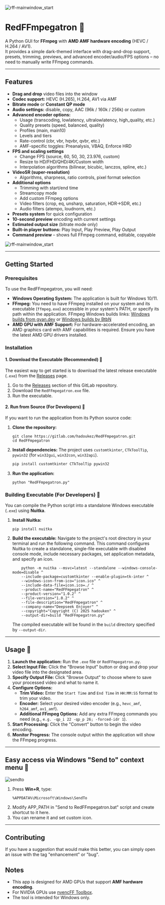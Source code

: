 ![rff-mainwindow_start](screenshots/rff-mainwindow_start.png)

# RedFFmpegatron 🚀

A Python GUI for **FFmpeg** with **AMD AMF hardware encoding** (HEVC / H.264 / AV1).  
It provides a simple dark-themed interface with drag-and-drop support, presets, trimming, previews, and advanced encoder/audio/FPS options – no need to manually write FFmpeg commands.

---

## Features

- **Drag and drop** video files into the window
- **Codec support:** HEVC (H.265), H.264, AV1 via AMF
- **Bitrate mode** or **Constant QP mode**
- **Audio settings:** disable, copy, AAC (96k / 160k / 256k) or custom
- **Advanced encoder options:**
  - Usage (transcoding, lowlatency, ultralowlatency, high_quality, etc.)
  - Quality presets (speed, balanced, quality)
  - Profiles (main, main10)
  - Levels and tiers
  - Rate-control (cbr, vbr, hqvbr, qvbr, etc.)
  - AMF-specific toggles: Preanalysis, VBAQ, Enforce HRD
- **FPS and scaling settings**
  - Change FPS (source, 60, 50, 30, 23.976, custom)
  - Resize to HD/FHD/QHD/4K/Custom width
  - Interpolation algorithms (bilinear, bicubic, lanczos, spline, etc.)
- **VideoSR (super-resolution)**
  - Algorithms, sharpness, ratio controls, pixel format selection
- **Additional options**
  - Trimming with start/end time
  - Streamcopy mode
  - Add custom FFmpeg options
  - Video filters (crop, eq, unsharp, saturation, HDR→SDR, etc.)
  - Audio filters (atempo, loudnorm, etc.)
- **Presets system** for quick configuration
- **10-second preview** encoding with current settings
- **Estimated output size** (bitrate mode only)
- **Built-in player buttons:** Play Input, Play Preview, Play Output
- **Command preview** – shows full FFmpeg command, editable, copyable

![rff-mainwindow_start](screenshots/rff-mainwindow_settings.png)

---

## Getting Started

### Prerequisites

To use the RedFFmpegatron, you will need:

* **Windows Operating System:** The application is built for Windows 10/11.
* **FFmpeg:** You need to have FFmpeg installed on your system and its executable (`ffmpeg.exe`) accessible in your system's PATH, or specify its path within the application.
FFmpeg Windows builds links: [Windows builds from gyan.dev](https://www.gyan.dev/ffmpeg/builds/) or [Windows builds by BtbN](https://github.com/BtbN/FFmpeg-Builds/releases)
* **AMD GPU with AMF Support:** For hardware-accelerated encoding, an AMD graphics card with AMF capabilities is required. Ensure you have the latest AMD GPU drivers installed.

### Installation

#### 1. Download the Executable (Recommended) 🚀

The easiest way to get started is to download the latest release executable (`.exe`) from the [Releases](https://gitlab.com/hadoukez/redffmpegatron/-/releases) page.

1.  Go to the [Releases](https://gitlab.com/hadoukez/redffmpegatron/-/releases) section of this GitLab repository.
2.  Download the `RedFFmpegatron.exe` file.
3.  Run the executable.

#### 2. Run from Source (For Developers) 🔧

If you want to run the application from its Python source code:

1.  **Clone the repository:**
    ```
    git clone https://gitlab.com/hadoukez/RedFFmpegatron.git
    cd RedFFmpegatron
    ```
2.  **Install dependencies:**
    The project uses `customtkinter`, `CTkToolTip`, `pywin32` (for `win32gui`, `win32con`, `win32api`).
    ```bash
    pip install customtkinter CTkToolTip pywin32
    ```
3.  **Run the application:**
    ```
    python "RedFFmpegatron.py"
    ```

### Building Executable (For Developers) 🔧

You can compile the Python script into a standalone Windows executable (`.exe`) using **Nuitka**.

1.  **Install Nuitka:**
    ```
    pip install nuitka
    ```
2.  **Build the executable:**
    Navigate to the project's root directory in your terminal and run the following command. This command configures Nuitka to create a standalone, single-file executable with disabled console mode, include necessary packages, set application metadata, and specify an icon.

    ```
        python -m nuitka --msvc=latest --standalone --windows-console-mode=disable ^
        --include-package=customtkinter --enable-plugin=tk-inter ^
        --windows-icon-from-ico="icon.ico" ^
        --include-data-file=icon.ico=./ ^
        --product-name="RedFFmpegatron" ^
        --product-version="1.0.2" ^
        --file-version="1.0.2" ^
        --file-description="RedFFmpegatron" ^
        --company-name="Deepseek Enjoyer" ^
        --copyright="Copyright (C) 2025 hadouken" ^
        --output-dir=build "RedFFmpegatron.py"
    ```
    The compiled executable will be found in the `build` directory specified by `--output-dir`.

---

## Usage 🎥

1.  **Launch the application:** Run the `.exe` file or `RedFFmpegatron.py`.
2.  **Select Input File:** Click the "Browse Input" button or drag and drop your video file into the designated area.
3.  **Specify Output File:** Click "Browse Output" to choose where to save your processed video and what to name it.
4.  **Configure Options:**
    * **Trim Video:** Enter the `Start Time` and `End Time` in `HH:MM:SS` format to trim your video.
    * **Encoder:** Select your desired video encoder (e.g., `hevc_amf`, `h264_amf`, `av1_amf`).
    * **Additional FFmpeg Options:** Add any extra FFmpeg commands you need (e.g., `e.g. -qp_i 22 -qp_p 26; -forced-idr 1`).
5.  **Start Processing:** Click the "Convert" button to begin the video encoding.
6.  **Monitor Progress:** The console output within the application will show the FFmpeg progress.

---

##  Easy access via Windows "Send to" context menu 📁

![sendto](screenshots/sendto.png)

1. Press **Win+R**, type:
   ```
   %APPDATA%\Microsoft\Windows\SendTo
   ```
2. Modify APP_PATH in "Send to RedFFmpegatron.bat" script and create shortcut to it here.
3. You can rename it and set custom icon.

---

## Contributing

If you have a suggestion that would make this better, you can simply open an issue with the tag "enhancement" or "bug".

## Notes

- This app is designed for AMD GPUs that support **AMF hardware encoding**.
- For NVIDIA GPUs use [nvencFF Toolbox](https://gitlab.com/hadoukez/nvencff-toolbox).
- The tool is intended for Windows only.
